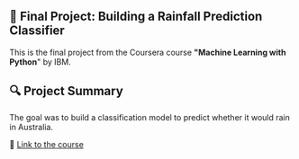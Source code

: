 ## 📝 Final Project: Building a Rainfall Prediction Classifier
This is the final project from the Coursera course **"Machine Learning with Python**" by IBM.

## 🔍 Project Summary
The goal was to build a classification model to predict whether it would rain in Australia.

🔗 [Link to the course](https://www.coursera.org/learn/machine-learning-with-python)
